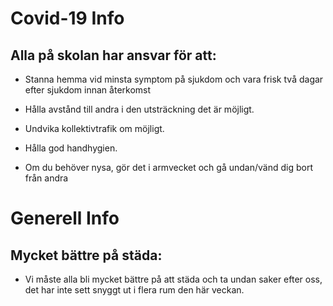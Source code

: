 # Covid-19 Info
## Alla på skolan har ansvar för att:​

* Stanna hemma vid minsta symptom på sjukdom och vara frisk två dagar efter sjukdom innan återkomst​

* Hålla avstånd till andra i den utsträckning det är möjligt.  ​

* Undvika kollektivtrafik om möjligt.​

* Hålla god handhygien. ​

* Om du behöver nysa, gör det i armvecket och gå undan/vänd dig bort från andra

# Generell Info
## Mycket bättre på städa:

* Vi måste alla bli mycket bättre på att städa och ta undan saker efter oss, det har inte sett snyggt ut i flera rum den här veckan.​